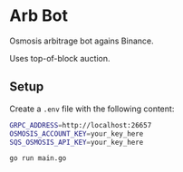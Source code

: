 # Arb Bot

Osmosis arbitrage bot agains Binance.

Uses top-of-block auction.

## Setup

Create a `.env` file with the following content:
```bash
GRPC_ADDRESS=http://localhost:26657
OSMOSIS_ACCOUNT_KEY=your_key_here
SQS_OSMOSIS_API_KEY=your_key_here
```

```
go run main.go
```
